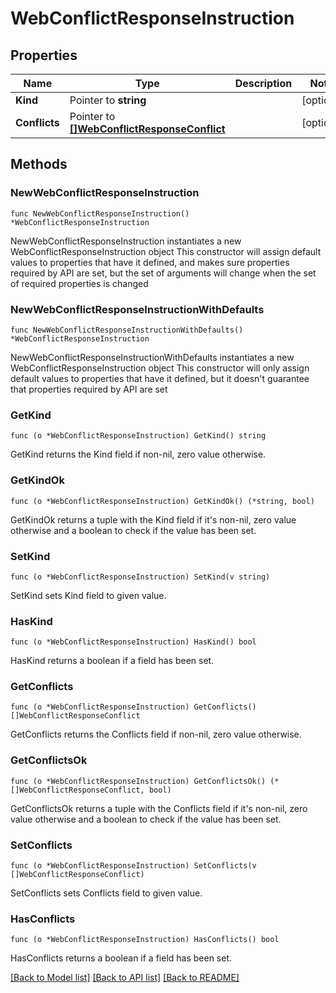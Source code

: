 # WebConflictResponseInstruction

## Properties

Name | Type | Description | Notes
------------ | ------------- | ------------- | -------------
**Kind** | Pointer to **string** |  | [optional] 
**Conflicts** | Pointer to [**[]WebConflictResponseConflict**](WebConflictResponseConflict.md) |  | [optional] 

## Methods

### NewWebConflictResponseInstruction

`func NewWebConflictResponseInstruction() *WebConflictResponseInstruction`

NewWebConflictResponseInstruction instantiates a new WebConflictResponseInstruction object
This constructor will assign default values to properties that have it defined,
and makes sure properties required by API are set, but the set of arguments
will change when the set of required properties is changed

### NewWebConflictResponseInstructionWithDefaults

`func NewWebConflictResponseInstructionWithDefaults() *WebConflictResponseInstruction`

NewWebConflictResponseInstructionWithDefaults instantiates a new WebConflictResponseInstruction object
This constructor will only assign default values to properties that have it defined,
but it doesn't guarantee that properties required by API are set

### GetKind

`func (o *WebConflictResponseInstruction) GetKind() string`

GetKind returns the Kind field if non-nil, zero value otherwise.

### GetKindOk

`func (o *WebConflictResponseInstruction) GetKindOk() (*string, bool)`

GetKindOk returns a tuple with the Kind field if it's non-nil, zero value otherwise
and a boolean to check if the value has been set.

### SetKind

`func (o *WebConflictResponseInstruction) SetKind(v string)`

SetKind sets Kind field to given value.

### HasKind

`func (o *WebConflictResponseInstruction) HasKind() bool`

HasKind returns a boolean if a field has been set.

### GetConflicts

`func (o *WebConflictResponseInstruction) GetConflicts() []WebConflictResponseConflict`

GetConflicts returns the Conflicts field if non-nil, zero value otherwise.

### GetConflictsOk

`func (o *WebConflictResponseInstruction) GetConflictsOk() (*[]WebConflictResponseConflict, bool)`

GetConflictsOk returns a tuple with the Conflicts field if it's non-nil, zero value otherwise
and a boolean to check if the value has been set.

### SetConflicts

`func (o *WebConflictResponseInstruction) SetConflicts(v []WebConflictResponseConflict)`

SetConflicts sets Conflicts field to given value.

### HasConflicts

`func (o *WebConflictResponseInstruction) HasConflicts() bool`

HasConflicts returns a boolean if a field has been set.


[[Back to Model list]](../README.md#documentation-for-models) [[Back to API list]](../README.md#documentation-for-api-endpoints) [[Back to README]](../README.md)


